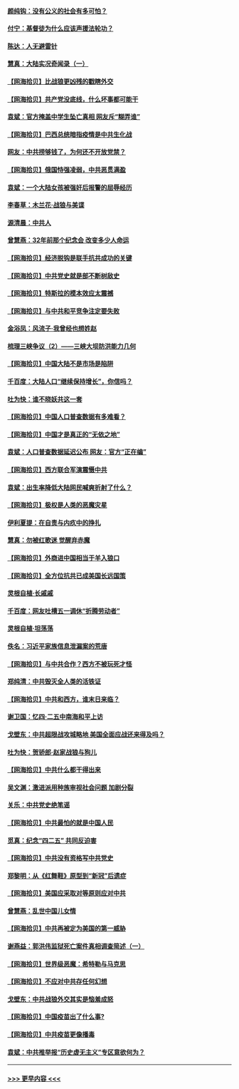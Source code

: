 #### [颜纯钩：没有公义的社会有多可怕？](../pages/nsc993/n12947626.md?t=05141551) 
#### [付宁：基督徒为什么应该声援法轮功？](../pages/nsc993/n12947233.md?t=05141551) 
#### [陈达：人无避雷针](../pages/nsc993/n12947098.md?t=05141551) 
#### [慧真：大陆实况奇闻录（一）](../pages/nsc993/n12945811.md?t=05141551) 
#### [【网海拾贝】比战狼更凶残的戳瞎外交](../pages/nsc993/n12945717.md?t=05141551) 
#### [【网海拾贝】共产党没底线，什么坏事都可能干](../pages/nsc993/n12942090.md?t=05141551) 
#### [袁斌：官方掩盖中学生坠亡真相 网友斥“糊弄谁”](../pages/nsc993/n12942029.md?t=05141551) 
#### [【网海拾贝】巴西总统暗指疫情是中共生化战](../pages/nsc993/n12938999.md?t=05141551) 
#### [网友：中共捞够钱了，为何还不开放党禁？](../pages/nsc993/n12938952.md?t=05141551) 
#### [【网海拾贝】俄国恃强凌弱，中共恶贯满盈](../pages/nsc993/n12936626.md?t=05141551) 
#### [袁斌：一个大陆女孩被强奸后报警的屈辱经历](../pages/nsc993/n12936547.md?t=05141551) 
#### [李春草：木兰花·战狼与美谍](../pages/nsc993/n12935995.md?t=05141551) 
#### [源清晨：中共人](../pages/nsc993/n12935589.md?t=05141551) 
#### [曾慧燕：32年前那个纪念会 改变多少人命运](../pages/nsc993/n12934233.md?t=05141551) 
#### [【网海拾贝】经济脱钩是联手抗共成功的关键](../pages/nsc993/n12934176.md?t=05141551) 
#### [【网海拾贝】中共党史就是部不断树敌史](../pages/nsc993/n12932844.md?t=05141551) 
#### [【网海拾贝】特斯拉的模本效应太震撼](../pages/nsc993/n12925626.md?t=05141551) 
#### [【网海拾贝】与中共和平竞争注定要失败](../pages/nsc993/n12923326.md?t=05141551) 
#### [金浴凤：风流子‧我曾经也想姓赵](../pages/nsc993/n12920911.md?t=05141551) 
#### [梳理三峡争议（2）——三峡大坝防洪能力几何](../pages/nsc993/n12920173.md?t=05141551) 
#### [【网海拾贝】中国大陆不是市场是陷阱](../pages/nsc993/n12920143.md?t=05141551) 
#### [千百度：大陆人口“继续保持增长”，你信吗？](../pages/nsc993/n12918946.md?t=05141551) 
#### [吐为快：谁不晓妖共这一套](../pages/nsc993/n12918941.md?t=05141551) 
#### [【网海拾贝】中国人口普查数据有多难看？](../pages/nsc993/n12917822.md?t=05141551) 
#### [【网海拾贝】中国才是真正的“无依之地”](../pages/nsc993/n12915845.md?t=05141551) 
#### [袁斌：人口普查数据延迟公布 网友：官方“正在编”](../pages/nsc993/n12915748.md?t=05141551) 
#### [【网海拾贝】西方联合军演震慑中共](../pages/nsc993/n12913466.md?t=05141551) 
#### [袁斌：出生率降低大陆网民喊爽折射了什么？](../pages/nsc993/n12913365.md?t=05141551) 
#### [【网海拾贝】极权是人类的恶魔灾星](../pages/nsc993/n12910697.md?t=05141551) 
#### [伊利夏提：在自责与内疚中的挣扎](../pages/nsc993/n12910493.md?t=05141551) 
#### [慧真：勿被红歌迷 觉醒弃赤魔](../pages/nsc993/n12910485.md?t=05141551) 
#### [【网海拾贝】外商进中国相当于羊入狼口](../pages/nsc993/n12908274.md?t=05141551) 
#### [【网海拾贝】全方位抗共已成美国长远国策](../pages/nsc993/n12906878.md?t=05141551) 
#### [灵根自植‧长戚戚](../pages/nsc993/n12905585.md?t=05141551) 
#### [千百度：网友吐槽五一调休“折腾劳动者”](../pages/nsc993/n12905934.md?t=05141551) 
#### [灵根自植‧坦荡荡](../pages/nsc993/n12905562.md?t=05141551) 
#### [佚名：习近平家族信息泄漏案的荒唐](../pages/nsc993/n12904705.md?t=05141551) 
#### [【网海拾贝】与中共合作？西方不被玩死才怪](../pages/nsc993/n12903873.md?t=05141551) 
#### [郑纯清：中共毁灭全人类的活铁证](../pages/nsc993/n12903785.md?t=05141551) 
#### [【网海拾贝】中共和西方，谁末日来临？](../pages/nsc993/n12903482.md?t=05141551) 
#### [谢卫国：忆四‧二五中南海和平上访](../pages/nsc993/n12902192.md?t=05141551) 
#### [戈壁东：中共超限战攻城略地 美国全面应战还来得及吗？](../pages/nsc993/n12902297.md?t=05141551) 
#### [吐为快：贺骄郎‧赵家战狼与狗儿](../pages/nsc993/n12902280.md?t=05141551) 
#### [【网海拾贝】中共什么都干得出来](../pages/nsc993/n12897500.md?t=05141551) 
#### [吴文渊：激进派用种族审视社会问题 加剧分裂](../pages/nsc993/n12893881.md?t=05141551) 
#### [关乐：中共党史绝笔谣](../pages/nsc993/n12897270.md?t=05141551) 
#### [【网海拾贝】中共最怕的就是中国人民](../pages/nsc993/n12894705.md?t=05141551) 
#### [觅真：纪念“四二五” 共同反迫害](../pages/nsc993/n12894553.md?t=05141551) 
#### [【网海拾贝】中共没有资格写中共党史](../pages/nsc993/n12892231.md?t=05141551) 
#### [郑黎明：从《红舞鞋》原型到“新冠”后遗症](../pages/nsc993/n12890469.md?t=05141551) 
#### [【网海拾贝】美国应采取对等原则应对中共](../pages/nsc993/n12889176.md?t=05141551) 
#### [曾慧燕：乱世中国儿女情](../pages/nsc993/n12887931.md?t=05141551) 
#### [【网海拾贝】中共再被定为美国的第一威胁](../pages/nsc993/n12887580.md?t=05141551) 
#### [谢燕益：郭洪伟监狱死亡案件真相调查简述（一）](../pages/nsc993/n12885648.md?t=05141551) 
#### [【网海拾贝】世界级恶魔：希特勒与马克思](../pages/nsc993/n12884062.md?t=05141551) 
#### [【网海拾贝】不应对中共存任何幻想](../pages/nsc993/n12881460.md?t=05141551) 
#### [戈壁东：中共战狼外交其实是恼羞成怒](../pages/nsc993/n12880392.md?t=05141551) 
#### [【网海拾贝】中国疫苗出了什么事?](../pages/nsc993/n12879124.md?t=05141551) 
#### [【网海拾贝】中共疫苗更像播毒](../pages/nsc993/n12876631.md?t=05141551) 
#### [袁斌：中共推举报“历史虚无主义”专区意欲何为？](../pages/nsc993/n12876530.md?t=05141551) 

----
#### [ >>> 更早内容 <<< ](../indexes/nsc993-earlier.md)
